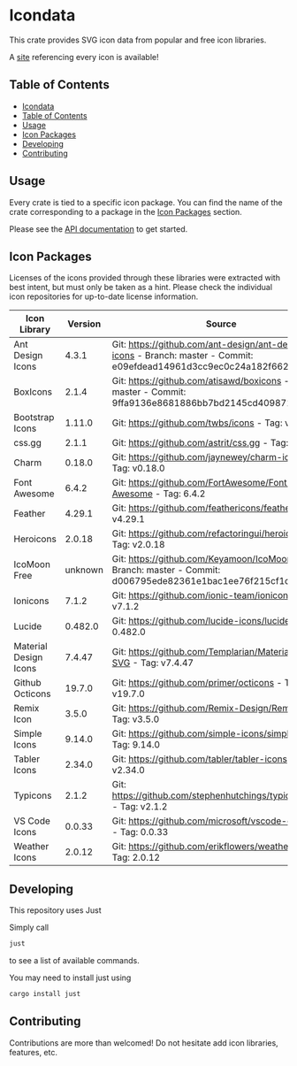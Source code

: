 # Icondata
This crate provides SVG icon data from popular and free icon libraries.

A [site](https://carloskiki.github.io/icondata) referencing every icon is available!

## Table of Contents
- [Icondata](#icondata)
- [Table of Contents](#table-of-contents)
- [Usage](#usage)
- [Icon Packages](#icon-packages)
- [Developing](#developing)
- [Contributing](#contributing)

## Usage
Every crate is tied to a specific icon package. You can find the name of the crate corresponding to a package in the [Icon Packages](#icon-packages) section.

Please see the [API documentation](https://docs.rs/icondata/latest/icondata/) to get started.

## Icon Packages
Licenses of the icons provided through these libraries were extracted with best intent,
but must only be taken as a hint. Please check the individual icon repositories for up-to-date license information.

| Icon Library | Version | Source | License | Crate Name |
| ------------ | ------- | ------ | ------- | ---------- |
| Ant Design Icons | 4.3.1 | Git: <https://github.com/ant-design/ant-design-icons> - Branch: master - Commit: e09efdead14961d3cc9ec0c24a182f66241436de | MIT,  | icondata_ai |
| BoxIcons | 2.1.4 | Git: <https://github.com/atisawd/boxicons> - Branch: master - Commit: 9ffa9136e8681886bb7bd2145cd4098717ce1c11 | MIT,  | icondata_bi |
| Bootstrap Icons | 1.11.0 | Git: <https://github.com/twbs/icons> - Tag: v1.11.0 | MIT,  | icondata_bs |
| css.gg | 2.1.1 | Git: <https://github.com/astrit/css.gg> - Tag: 2.1.1 | MIT,  | icondata_cg |
| Charm | 0.18.0 | Git: <https://github.com/jaynewey/charm-icons> - Tag: v0.18.0 | MIT,  | icondata_ch |
| Font Awesome | 6.4.2 | Git: <https://github.com/FortAwesome/Font-Awesome> - Tag: 6.4.2 | CC BY 4.0,  | icondata_fa |
| Feather | 4.29.1 | Git: <https://github.com/feathericons/feather> - Tag: v4.29.1 | MIT,  | icondata_fi |
| Heroicons | 2.0.18 | Git: <https://github.com/refactoringui/heroicons> - Tag: v2.0.18 | MIT,  | icondata_hi |
| IcoMoon Free | unknown | Git: <https://github.com/Keyamoon/IcoMoon-Free> - Branch: master - Commit: d006795ede82361e1bac1ee76f215cf1dc51e4ca | CC BY 4.0, GPL,  | icondata_im |
| Ionicons | 7.1.2 | Git: <https://github.com/ionic-team/ionicons> - Tag: v7.1.2 | MIT,  | icondata_io |
| Lucide | 0.482.0 | Git: <https://github.com/lucide-icons/lucide> - Tag: 0.482.0 | ISC,  | icondata_lu |
| Material Design Icons | 7.4.47 | Git: <https://github.com/Templarian/MaterialDesign-SVG> - Tag: v7.4.47 | Apache 2.0,  | icondata_mdi |
| Github Octicons | 19.7.0 | Git: <https://github.com/primer/octicons> - Tag: v19.7.0 | MIT,  | icondata_oc |
| Remix Icon | 3.5.0 | Git: <https://github.com/Remix-Design/RemixIcon> - Tag: v3.5.0 | Apache 2.0,  | icondata_ri |
| Simple Icons | 9.14.0 | Git: <https://github.com/simple-icons/simple-icons> - Tag: 9.14.0 | CC0 1.0 Universal,  | icondata_si |
| Tabler Icons | 2.34.0 | Git: <https://github.com/tabler/tabler-icons> - Tag: v2.34.0 | MIT,  | icondata_tb |
| Typicons | 2.1.2 | Git: <https://github.com/stephenhutchings/typicons.font> - Tag: v2.1.2 | CC BY-SA 3.0,  | icondata_ti |
| VS Code Icons | 0.0.33 | Git: <https://github.com/microsoft/vscode-codicons> - Tag: 0.0.33 | CC BY 4.0,  | icondata_vs |
| Weather Icons | 2.0.12 | Git: <https://github.com/erikflowers/weather-icons> - Tag: 2.0.12 | SIL OFL 1.1,  | icondata_wi |

## Developing
This repository uses Just

Simply call
```bash
just
```
to see a list of available commands.

You may need to install just using

```bash
cargo install just
```

## Contributing
Contributions are more than welcomed!
Do not hesitate add icon libraries, features, etc.